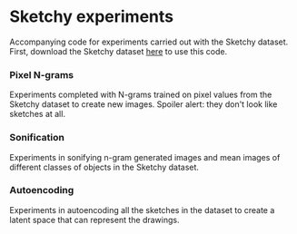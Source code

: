 # Sketchy experiments
Accompanying code for experiments carried out with the Sketchy dataset. First, download the Sketchy dataset [here](http://sketchy.eye.gatech.edu/) to use this code. 

### Pixel N-grams
Experiments completed with N-grams trained on pixel values from the Sketchy dataset to create new images. Spoiler alert: they don't look like sketches at all. 

### Sonification
Experiments in sonifying n-gram generated images and mean images of different classes of objects in the Sketchy dataset.

### Autoencoding
Experiments in autoencoding all the sketches in the dataset to create a latent space that can represent the drawings.
